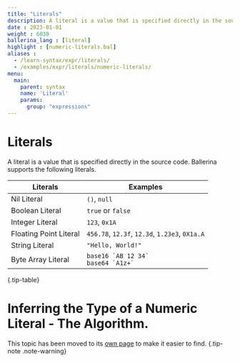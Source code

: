 ```yaml
---
title: "Literals"
description: A literal is a value that is specified directly in the source code.
date : 2023-01-01
weight : 6030
ballerina_lang : [literal]
highlight : [numeric-literals.bal]
aliases : 
  - /learn-syntax/expr/literals/
  - /examples/expr/literals/numeric-literals/
menu:
  main:
    parent: syntax
    name: 'Literal'
    params:
      group: "expressions"
---
```


# Literals

A literal is a value that is specified directly in the source code. Ballerina supports the following literals.

| Literals               | Examples                                          |
| ---------------------- | ------------------------------------------------ |
| Nil Literal            | `()`, `null`                                     |
| Boolean Literal        | `true` or `false`                                |
| Integer Literal        | `123`, `0x1A`                                    |
| Floating Point Literal | `456.78`, `12.3f`, `12.3d`, `1.23e3`, `0X1a.A`   |
| String Literal         | `"Hello, World!"`                                |
| Byte Array Literal     | ``base16 `AB 12 34` `` <br/>  ``base64 `A1z+` `` |
{.tip-table}

# Inferring the Type of a Numeric Literal - The Algorithm.

This topic has been moved to its [own page](/docs/types/rules/numeric-literals/) to make it easier to find.
{.tip-note .note-warning}